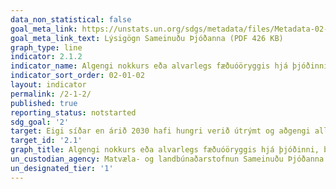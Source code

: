 ```yaml
---
data_non_statistical: false
goal_meta_link: https://unstats.un.org/sdgs/metadata/files/Metadata-02-01-02.pdf
goal_meta_link_text: Lýsigögn Sameinuðu Þjóðanna (PDF 426 KB)
graph_type: line
indicator: 2.1.2
indicator_name: Algengi nokkurs eða alvarlegs fæðuóöryggis hjá þjóðinni, byggt á Mælikvarðanum um fæðuóöryggi (FIES - Food Insecurity Experience Scale).
indicator_sort_order: 02-01-02
layout: indicator
permalink: /2-1-2/
published: true
reporting_status: notstarted
sdg_goal: '2'
target: Eigi síðar en árið 2030 hafi hungri verið útrýmt og aðgengi allra tryggt, einkum fátækra og fólks í viðkvæmri stöðu, þar á meðal ungbarna, að nægum, öruggum og næringarríkum mat allt árið um kring.
target_id: '2.1'
graph_title: Algengi nokkurs eða alvarlegs fæðuóöryggis hjá þjóðinni, byggt á Mælikvarðanum um fæðuóöryggi (FIES - Food Insecurity Experience Scale).
un_custodian_agency: Matvæla- og landbúnaðarstofnun Sameinuðu Þjóðanna (FAO)
un_designated_tier: '1'
---
```

